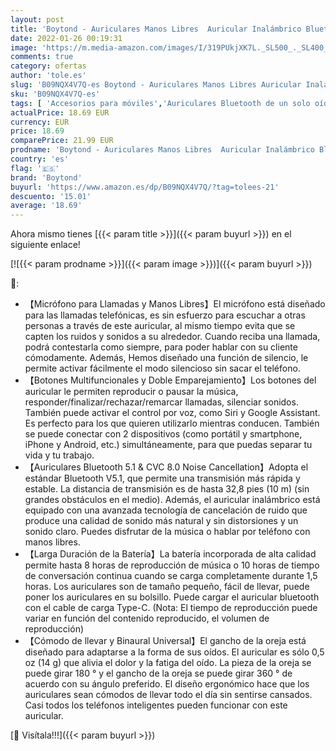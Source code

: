 ```yaml
---
layout: post
title: 'Boytond - Auriculares Manos Libres  Auricular Inalámbrico Bluetooth V5.1 Negocio Auricular Conducción de CVC 8.0 Ruido con Micrófono para Conducir/Negocios/Oficina  Compatible con iPhone y Android'
date: 2022-01-26 00:19:31
image: 'https://m.media-amazon.com/images/I/319PUkjXK7L._SL500_._SL400_.jpg'
comments: true
category: ofertas
author: 'tole.es'
slug: 'B09NQX4V7Q-es Boytond - Auriculares Manos Libres Auricular Inalámbrico...'
sku: 'B09NQX4V7Q-es'
tags: [ 'Accesorios para móviles','Auriculares Bluetooth de un solo oído','Comunicación móvil y accesorios','Electrónica','boytond','iphone', ]
actualPrice: 18.69 EUR
currency: EUR
price: 18.69
comparePrice: 21.99 EUR
prodname: 'Boytond - Auriculares Manos Libres  Auricular Inalámbrico Bluetooth V5.1 Negocio Auricular Conducción de CVC 8.0 Ruido con Micrófono para Conducir/Negocios/Oficina  Compatible con iPhone y Android'
country: 'es'
flag: '🇪🇸'
brand: 'Boytond'
buyurl: 'https://www.amazon.es/dp/B09NQX4V7Q/?tag=tolees-21'
descuento: '15.01'
average: '18.69'
---
```


Ahora mismo tienes [{{< param title >}}]({{< param buyurl >}}) en el siguiente enlace!

[![{{< param prodname >}}]({{< param image >}})]({{< param buyurl >}})

🔎:

- 【Micrófono para Llamadas y Manos Libres】El micrófono está diseñado para las llamadas telefónicas, es sin esfuerzo para escuchar a otras personas a través de este auricular, al mismo tiempo evita que se capten los ruidos y sonidos a su alrededor. Cuando reciba una llamada, podrá contestarla como siempre, para poder hablar con su cliente cómodamente. Además, Hemos diseñado una función de silencio, le permite activar fácilmente el modo silencioso sin sacar el teléfono.
- 【Botones Multifuncionales y Doble Emparejamiento】Los botones del auricular le permiten reproducir o pausar la música, responder/finalizar/rechazar/remarcar llamadas, silenciar sonidos. También puede activar el control por voz, como Siri y Google Assistant. Es perfecto para los que quieren utilizarlo mientras conducen. También se puede conectar con 2 dispositivos (como portátil y smartphone, iPhone y Android, etc.) simultáneamente, para que puedas separar tu vida y tu trabajo.
- 【Auriculares Bluetooth 5.1 & CVC 8.0 Noise Cancellation】Adopta el estándar Bluetooth V5.1, que permite una transmisión más rápida y estable. La distancia de transmisión es de hasta 32,8 pies (10 m) (sin grandes obstáculos en el medio). Además, el auricular inalámbrico está equipado con una avanzada tecnología de cancelación de ruido que produce una calidad de sonido más natural y sin distorsiones y un sonido claro. Puedes disfrutar de la música o hablar por teléfono con manos libres.
- 【Larga Duración de la Batería】La batería incorporada de alta calidad permite hasta 8 horas de reproducción de música o 10 horas de tiempo de conversación continua cuando se carga completamente durante 1,5 horas. Los auriculares son de tamaño pequeño, fácil de llevar, puede poner los auriculares en su bolsillo. Puede cargar el auricular bluetooth con el cable de carga Type-C. (Nota: El tiempo de reproducción puede variar en función del contenido reproducido, el volumen de reproducción)
- 【Cómodo de llevar y Binaural Universal】El gancho de la oreja está diseñado para adaptarse a la forma de sus oídos. El auricular es sólo 0,5 oz (14 g) que alivia el dolor y la fatiga del oído. La pieza de la oreja se puede girar 180 ° y el gancho de la oreja se puede girar 360 ° de acuerdo con su ángulo preferido. El diseño ergonómico hace que los auriculares sean cómodos de llevar todo el día sin sentirse cansados. Casi todos los teléfonos inteligentes pueden funcionar con este auricular.

[🛒 Visítala!!!]({{< param buyurl >}})
